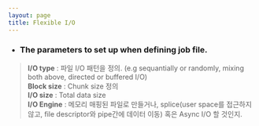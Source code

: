 ```yaml
---
layout: page
title: Flexible I/O
---
```

- ### The parameters to set up when defining job file. ###

> **I/O type** : 파일 I/O 패턴을 정의. (e.g sequantially or randomly, mixing both above, directed or buffered I/O)  
> **Block size** : Chunk size 정의  
> **I/O size** : Total data size  
> **I/O Engine** : 메모리 매핑된 파일로 만들거나, splice(user space를 접근하지않고, file descriptor와 pipe간에 데이터 이동) 혹은 Async I/O 할 것인지.
